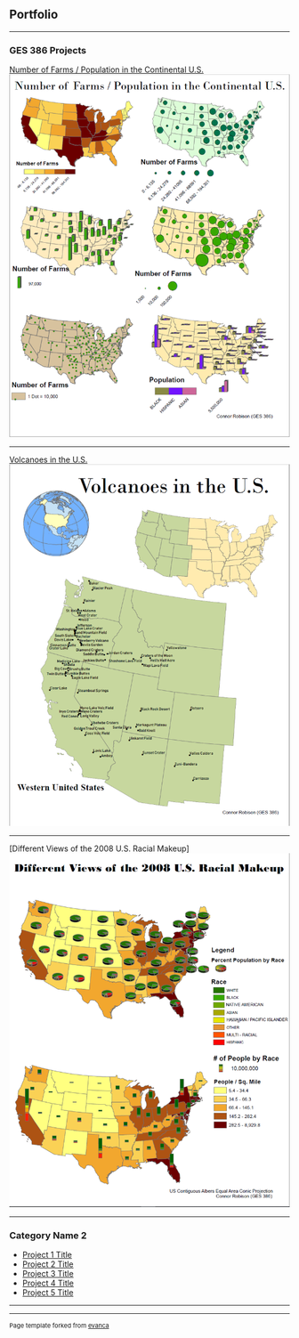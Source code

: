 ## Portfolio

---

### GES 386 Projects 

[Number of Farms / Population in the Continental U.S.](/pdf/)
<img src="Projects_486/Farms.PNG?raw=true"/>

---
[Volcanoes in the U.S.](/pdf/LAB_1_Robison.pdf)
<img src="Projects_486/Volcanoes.PNG?raw=true"/>

---
[Different Views of the 2008 U.S. Racial Makeup]
<img src="Projects_486/2008.PNG?raw=true"/>

---

### Category Name 2

- [Project 1 Title](http://example.com/)
- [Project 2 Title](http://example.com/)
- [Project 3 Title](http://example.com/)
- [Project 4 Title](http://example.com/)
- [Project 5 Title](http://example.com/)

---




---
<p style="font-size:11px">Page template forked from <a href="https://github.com/evanca/quick-portfolio">evanca</a></p>
<!-- Remove above link if you don't want to attibute -->
